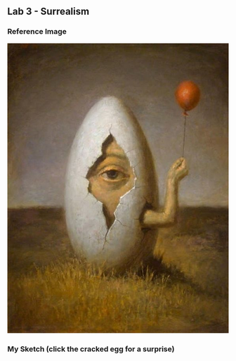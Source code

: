 ## Lab 3 - Surrealism

### Reference Image
![Image](eggman.jpg)

### My Sketch (click the cracked egg for a surprise)
<script language="javascript" type="text/javascript" src="libraries/p5.js"></script>
<script language="javascript" type="text/javascript" src="sketch.js"></script>
